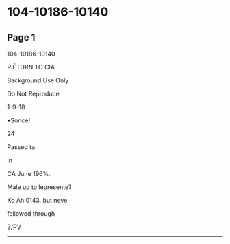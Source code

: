 # 104-10186-10140

## Page 1

104-10186-10140

RIÊTURN TO CIA

Background Use Only

Do Not Reproduce

1-9-18

•Sonce!

24

Passed ta

in

CA June 196%.

Male up to lepresente?

Xo Ah 0143, but neve

fellowed through

3/PV

---

